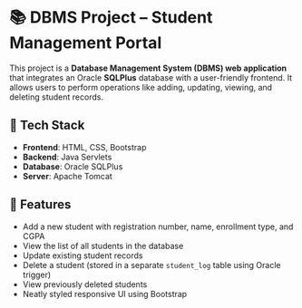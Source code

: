 # 📚 DBMS Project – Student Management Portal

This project is a **Database Management System (DBMS) web application** that integrates an Oracle **SQLPlus** database with a user-friendly frontend. It allows users to perform operations like adding, updating, viewing, and deleting student records.

## 🚀 Tech Stack

- **Frontend**: HTML, CSS, Bootstrap
- **Backend**: Java Servlets
- **Database**: Oracle SQLPlus
- **Server**: Apache Tomcat

## 🔧 Features

- Add a new student with registration number, name, enrollment type, and CGPA
- View the list of all students in the database
- Update existing student records
- Delete a student (stored in a separate `student_log` table using Oracle trigger)
- View previously deleted students
- Neatly styled responsive UI using Bootstrap 
